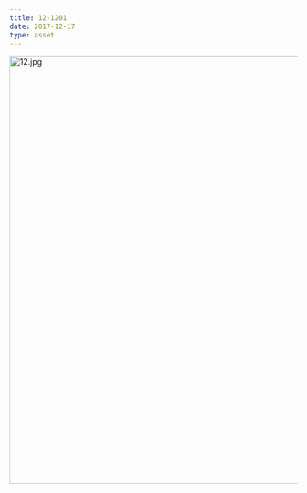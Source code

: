 ```yaml
---
title: 12-1201
date: 2017-12-17
type: asset
---
```

<img src="http://ccnmtl.columbia.edu/projects/histologylab/assets/images/12.jpg" height="750" alt="12.jpg" style="margin: 0;padding: 0;border: 0;">